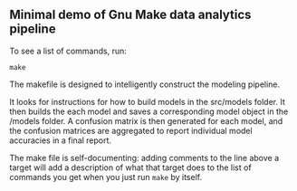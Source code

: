 ﻿## Minimal demo of Gnu Make data analytics pipeline

To see a list of commands, run: 

    make

The makefile is designed to intelligently construct the modeling pipeline. 

It looks for instructions for how to build models in the src/models folder. It then 
builds the each model and saves a corresponding model object in the /models folder.
A confusion matrix is then generated for each model, and the confusion matrices are 
aggregated to report individual model accuracies in a final report.

The make file is self-documenting: adding comments to the line above a target
will add a description of what that target does to the list of commands you get
when you just run `make` by itself.